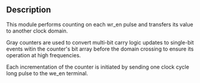 ## Description

This module performs counting on each wr_en pulse and transfers its value to another clock domain.

Gray counters are used to convert multi-bit carry logic updates to single-bit events witin the counter's bit array before the domain crossing to ensure its operation at high frequencies. 

Each incrementation of the counter is initiated by sending one clock cycle long pulse to the we_en terminal.